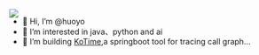 <img align="left" src="https://github-readme-stats.vercel.app/api?username=huoyo&include_all_commits=true&count_private-true&custom_title=huoyo'%20GitHub%20Stats&line_height=30&show_icons=true&hide_border=true&bg_color=1d1f4a&title_color=5a40e7&icon_color=ea4bec&text_color=218e38">


- 👋 Hi, I’m @huoyo
- 👀 I’m interested in java、python and ai
- 🌱 I’m building [KoTime](https://github.com/huoyo/ko-time.git),a  springboot tool for tracing call graph...


<!---
huoyo/huoyo is a ✨ special ✨ repository because its `README.md` (this file) appears on your GitHub profile.
You can click the Preview link to take a look at your changes.
--->

